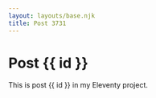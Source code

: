 ```yaml
---
layout: layouts/base.njk
title: Post 3731
---
```


# Post {{ id }}

This is post {{ id }} in my Eleventy project.
